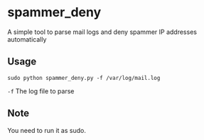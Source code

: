 # spammer_deny
A simple tool to parse mail logs and deny spammer IP addresses automatically

## Usage
```
sudo python spammer_deny.py -f /var/log/mail.log
```
`-f` The log file to parse
## Note
You need to run it as sudo.
